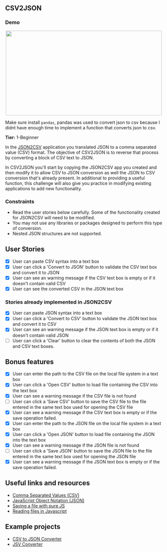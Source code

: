 ## CSV2JSON

### Demo

<p align="center">
  <img width="500" height="271" src=".images/demo.png"></img>
</p>

Make sure install `pandas`, pandas was used to convert json to csv because I didnt have enough time to implement a function that converts json to csv.

**Tier:** 1-Beginner

In the [JSON2CSV](./JSON2CSV-App.md) application you translated JSON 
to a comma separated value (CSV) format. The objective of CSV2JSON is to 
reverse that process by converting a block of CSV text to JSON.

In CSV2JSON you'll start by copying the JSON2CSV app you created and then
modify it to allow CSV to JSON conversion as well the JSON to CSV conversion
that's already present. In additional to providing a useful function, this
challenge will also give you practice in modifying existing applications to
add new functionality.

### Constraints

- Read the user stories below carefully. Some of the functionality created
for JSON2CSV will need to be modified.
- You may not use any libraries or packages designed to perform this type of
conversion.
- Nested JSON structures are not supported.

## User Stories

-   [x] User can paste CSV syntax into a text box
-   [x] User can click a 'Convert to JSON' button to validate the CSV text box and convert it to JSON
-   [x] User can see an warning message if the CSV text box is empty or if it doesn't contain valid CSV
-   [x] User can see the converted CSV in the JSON text box

### Stories already implemented in JSON2CSV 
-   [x] User can paste JSON syntax into a text box
-   [x] User can click a 'Convert to CSV' button to validate the JSON text box and convert it to CSV
-   [x] User can see an warning message if the JSON text box is empty or if it doesn't contain valid JSON
-   [ ] User can click a 'Clear' button to clear the contents of both the JSON and CSV text boxes.

## Bonus features

-   [x] User can enter the path to the CSV file on the local file system in a text box
-   [x] User can click a 'Open CSV' button to load file containing the CSV into the text box
-   [x] User can see a warning message if the CSV file is not found
-   [ ] User can click a 'Save CSV' button to save the CSV file to the file entered in the same text box used for opening the CSV file
-   [x] User can see a warning message if the CSV text box is empty or if the save operation failed.
-   [x] User can enter the path to the JSON file on the local file system in a text box
-   [x] User can click a 'Open JSON' button to load file containing the JSON into the text box
-   [x] User can see a warning message if the JSON file is not found
-   [ ] User can click a 'Save JSON' button to save the JSON file to the  file entered in the same text box used for opening the JSON file
-   [x] User can see a warning message if the JSON text box is empty or if the save operation failed.

## Useful links and resources

- [Comma Separated Values (CSV)](https://en.wikipedia.org/wiki/Comma-separated_values)
- [JavaScript Object Notation (JSON)](https://www.json.org/)
- [Saving a file with pure JS](https://codepen.io/davidelrizzo/pen/cxsGb)
- [Reading files in Javascript](https://codepen.io/jduprey/details/xbale)

## Example projects

- [CSV to JSON Converter](https://codepen.io/JFarrow/pen/CAwyo)
- [JSV Converter](https://gpaiva00.github.io/json-csv)
